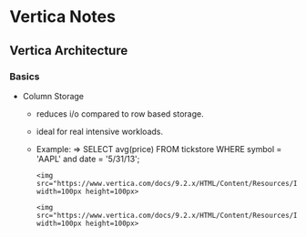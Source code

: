 # Vertica Notes

## Vertica Architecture

### Basics

- Column Storage

  - reduces i/o compared to row based storage.
  - ideal for real intensive workloads.
  - Example: => SELECT avg(price) FROM tickstore WHERE symbol = 'AAPL' and date = '5/31/13';

        <img src="https://www.vertica.com/docs/9.2.x/HTML/Content/Resources/Images/ConceptsGuide/cluster_storage.png" width=100px height=100px>

        <img src="https://www.vertica.com/docs/9.2.x/HTML/Content/Resources/Images/ConceptsGuide/cluster_storage.png" width=100px height=100px>

